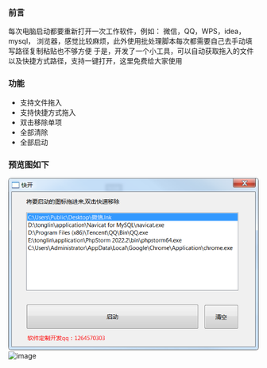 ### 前言
每次电脑启动都要重新打开一次工作软件，例如： 微信，QQ，WPS，idea，mysql， 浏览器，感觉比较麻烦，此外使用批处理脚本每次都需要自己去手动填写路径复制粘贴也不够方便
于是，开发了一个小工具，可以自动获取拖入的文件以及快捷方式路径，支持一键打开，这里免费给大家使用

### 功能
- 支持文件拖入
- 支持快捷方式拖入
- 双击移除单项
- 全部清除
- 全部启动

### 预览图如下				        
![image](https://github.com/tonglin98/fastopen/blob/master/rd.jpg)
![image](https://gitee.com/tonglin_site_0/fastopen/blob/master/rd.jpg)